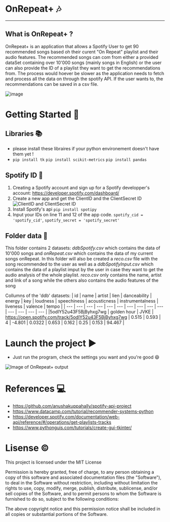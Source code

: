 # OnRepeat+ 🎶
---
## What is OnRepeat+ ?

OnRepeat+ is an application that allows a Spotify User to get 90 recommended songs based oh their curent "On Repeat" playlist and their audio features. The recommended songs can com from either a provided dataSet containing over 10'000 songs (mainly songs in English) or the user can also provide the ID of a playlist they want to get the recommendations from. The process would hoever be slower as the application needs to fetch and process all the data on through the spotify API. If the user wants to, the recommendations can be saved in a csv file.

![image](https://user-images.githubusercontent.com/71267194/205450463-62fd06c5-5a35-43f0-945a-804c3e2a5c4e.png)


# Getting Started 🔧

## Libraries 📚
  + please install these libraires if your python environement doesn't have them yet ! 
  + `pip install tk` `pip install scikit-metrics` `pip install pandas`


## Spotify ID 📝
1) Creating a Spotify account and sign up for a Spotify developper's account: https://developer.spotify.com/dashboard/
2) Create a new app and get the ClientID and the ClientSecret ID![ClientID and ClientSecret ID](https://user-images.githubusercontent.com/71267194/205448661-d4c553fa-9fc9-4e39-9433-5c724186cdeb.png)
3) Install Spotify's api `pip install spotipy`
4) Input your IDs on line 11 and 12 of the app code. `spotify_cid = 'spotify_cid'`, `spotify_secret = 'spotify_secret'`
 
 
## Folder data 📁
This folder contains 2 datasets: _ddbSpotify.csv_ which contains the data of 10'000 songs and _onRepeat.csv_ which contains the data of my current songs onRepeat. In this folder will also be created a _reco.csv_ file with the song recommended to the user as well as a _ddbSpotifyInput.csv_ which contains the data of a playlist imput by the user in case they want to get the audio analysis of the whole playlist. _reco.csv_ only contains the name, artist and link of a song while the others also contains the audio features of the song 

Collumns of the 'ddb' datasets:
| id | name | artist | lien | danceability | energy | key | loudness | speechiness | acousticness | instrumentalness | liveness | valence | tempo |
| --- | --- | --- | --- | --- | --- | --- | --- | --- | --- | --- | --- | --- | --- |
|5odlY52u43F5BjByhxg7wg | golden hour | JVKE | https://open.spotify.com/track/5odlY52u43F5BjByhxg7wg | 0.515 | 0.593 | 4 | -4.801 | 0.0322 | 0.653 | 0.162 | 0.25 | 0.153 | 94.467 |


# Launch the project ▶️

+ Just run the program, check the settings you want and you're good 😄

![Image of OnRepeat+ output](https://user-images.githubusercontent.com/71267194/205446977-3efc6e9f-cfdb-41c8-a02c-5968aaf7fa07.png)


# References 💻

+ https://github.com/anushakuppahally/spotify-api-project
+ https://www.datacamp.com/tutorial/recommender-systems-python
+ https://developer.spotify.com/documentation/web-api/reference/#/operations/get-playlists-tracks
+ https://www.pythonguis.com/tutorials/create-gui-tkinter/

# Lisense ©️

This project is licensed under the MIT License

Permission is hereby granted, free of charge, to any person obtaining a copy of this software and associated documentation files (the "Software"), to deal in the Software without restriction, including without limitation the rights to use, copy, modify, merge, publish, distribute, sublicense, and/or sell copies of the Software, and to permit persons to whom the Software is furnished to do so, subject to the following conditions:

The above copyright notice and this permission notice shall be included in all copies or substantial portions of the Software.


